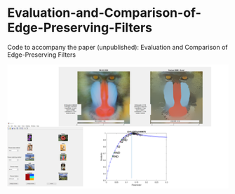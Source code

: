 # Evaluation-and-Comparison-of-Edge-Preserving-Filters
Code to accompany the paper (unpublished): Evaluation and Comparison of Edge-Preserving Filters

![](snapshots/readme-images.png)
